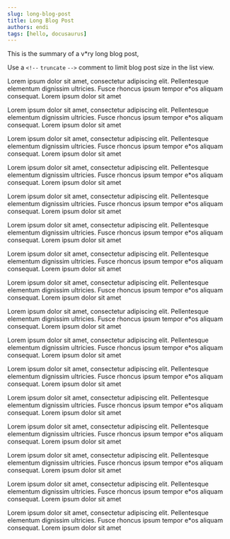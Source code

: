 ```yaml
---
slug: long-blog-post
title: Long Blog Post
authors: endi
tags: [hello, docusaurus]
---
```


This is the summary of a v\*ry long blog post,

Use a `<!--` `truncate` `-->` comment to limit blog post size in the list view.

<!--truncate-->

Lorem ipsum dolor sit amet, consectetur adipiscing elit. Pellentesque elementum
dignissim ultricies. Fusce rhoncus ipsum tempor e\*os aliquam consequat. Lorem
ipsum dolor sit amet

Lorem ipsum dolor sit amet, consectetur adipiscing elit. Pellentesque elementum
dignissim ultricies. Fusce rhoncus ipsum tempor e\*os aliquam consequat. Lorem
ipsum dolor sit amet

Lorem ipsum dolor sit amet, consectetur adipiscing elit. Pellentesque elementum
dignissim ultricies. Fusce rhoncus ipsum tempor e\*os aliquam consequat. Lorem
ipsum dolor sit amet

Lorem ipsum dolor sit amet, consectetur adipiscing elit. Pellentesque elementum
dignissim ultricies. Fusce rhoncus ipsum tempor e\*os aliquam consequat. Lorem
ipsum dolor sit amet

Lorem ipsum dolor sit amet, consectetur adipiscing elit. Pellentesque elementum
dignissim ultricies. Fusce rhoncus ipsum tempor e\*os aliquam consequat. Lorem
ipsum dolor sit amet

Lorem ipsum dolor sit amet, consectetur adipiscing elit. Pellentesque elementum
dignissim ultricies. Fusce rhoncus ipsum tempor e\*os aliquam consequat. Lorem
ipsum dolor sit amet

Lorem ipsum dolor sit amet, consectetur adipiscing elit. Pellentesque elementum
dignissim ultricies. Fusce rhoncus ipsum tempor e\*os aliquam consequat. Lorem
ipsum dolor sit amet

Lorem ipsum dolor sit amet, consectetur adipiscing elit. Pellentesque elementum
dignissim ultricies. Fusce rhoncus ipsum tempor e\*os aliquam consequat. Lorem
ipsum dolor sit amet

Lorem ipsum dolor sit amet, consectetur adipiscing elit. Pellentesque elementum
dignissim ultricies. Fusce rhoncus ipsum tempor e\*os aliquam consequat. Lorem
ipsum dolor sit amet

Lorem ipsum dolor sit amet, consectetur adipiscing elit. Pellentesque elementum
dignissim ultricies. Fusce rhoncus ipsum tempor e\*os aliquam consequat. Lorem
ipsum dolor sit amet

Lorem ipsum dolor sit amet, consectetur adipiscing elit. Pellentesque elementum
dignissim ultricies. Fusce rhoncus ipsum tempor e\*os aliquam consequat. Lorem
ipsum dolor sit amet

Lorem ipsum dolor sit amet, consectetur adipiscing elit. Pellentesque elementum
dignissim ultricies. Fusce rhoncus ipsum tempor e\*os aliquam consequat. Lorem
ipsum dolor sit amet

Lorem ipsum dolor sit amet, consectetur adipiscing elit. Pellentesque elementum
dignissim ultricies. Fusce rhoncus ipsum tempor e\*os aliquam consequat. Lorem
ipsum dolor sit amet

Lorem ipsum dolor sit amet, consectetur adipiscing elit. Pellentesque elementum
dignissim ultricies. Fusce rhoncus ipsum tempor e\*os aliquam consequat. Lorem
ipsum dolor sit amet

Lorem ipsum dolor sit amet, consectetur adipiscing elit. Pellentesque elementum
dignissim ultricies. Fusce rhoncus ipsum tempor e\*os aliquam consequat. Lorem
ipsum dolor sit amet

Lorem ipsum dolor sit amet, consectetur adipiscing elit. Pellentesque elementum
dignissim ultricies. Fusce rhoncus ipsum tempor e\*os aliquam consequat. Lorem
ipsum dolor sit amet
